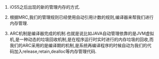 1. iOS5之后出现的新的管理内存的方式.

2. 根据MRC,我们的管理规则已经使用自动引用计数的规则,编译器来帮我们进行内存管理.
3. ARC机制是编译器完成的机制.也就是说比如JAVA自动管理依靠的是JVM虚拟机,是一种动态的垃圾回收机制,是在程序运行时实时进行的内存垃圾的回收,而我们的ARC采用的是编译期的机制,是系统再编译程序的时候自动为我们的代码加入release,retain,dealloc等内存管理代码.

